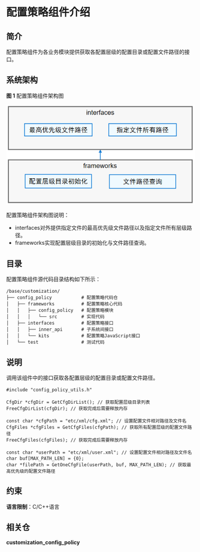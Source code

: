 # 配置策略组件介绍

## 简介

配置策略组件为各业务模块提供获取各配置层级的配置目录或配置文件路径的接口。

## 系统架构

**图 1**  配置策略组件架构图 

![](figures/config_policy.png)

配置策略组件架构图说明：

- interfaces对外提供指定文件的最高优先级文件路径以及指定文件所有层级路径。
- frameworks实现配置层级目录的初始化与文件路径查询。

## 目录

配置策略组件源代码目录结构如下所示：

```
/base/customization/
├── config_policy           # 配置策略代码仓
│   ├── frameworks          # 配置策略核心代码
│   │   ├── config_policy   # 配置策略模块
│   │   │   └── src         # 实现代码
│   ├── interfaces          # 配置策略接口
│   │   ├── inner_api       # 子系统间接口
│   │   └── kits            # 配置策略JavaScript接口
│   └── test                # 测试代码
```

## 说明

调用该组件中的接口获取各配置层级的配置目录或配置文件路径。

```
#include "config_policy_utils.h"

CfgDir *cfgDir = GetCfgDirList(); // 获取配置层级目录列表
FreeCfgDirList(cfgDir); // 获取完成后需要释放内存

const char *cfgPath = "etc/xml/cfg.xml"; // 设置配置文件相对路径及文件名
CfgFiles *cfgFiles = GetCfgFiles(cfgPath); // 获取所有配置层级的配置文件路径
FreeCfgFiles(cfgFiles); // 获取完成后需要释放内存

const char *userPath = "etc/xml/user.xml"; // 设置配置文件相对路径及文件名
char buf[MAX_PATH_LEN] = {0};
char *filePath = GetOneCfgFile(userPath, buf, MAX_PATH_LEN); // 获取最高优先级的配置文件路径
```

## 约束

**语言限制**：C/C++语言

## 相关仓

**customization\_config\_policy**

